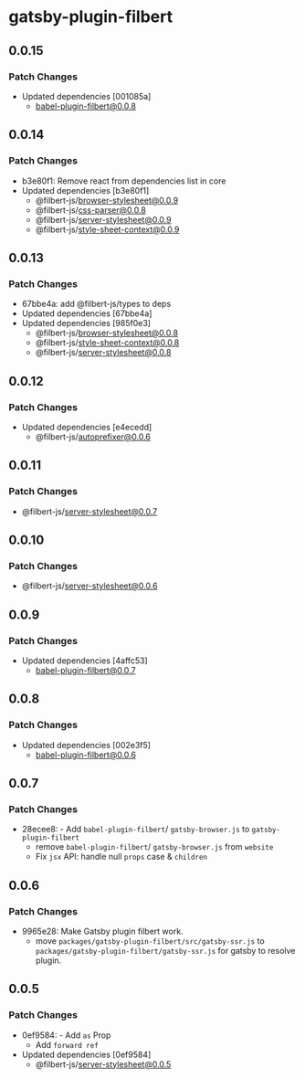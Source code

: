 # gatsby-plugin-filbert

## 0.0.15

### Patch Changes

- Updated dependencies [001085a]
  - babel-plugin-filbert@0.0.8

## 0.0.14

### Patch Changes

- b3e80f1: Remove react from dependencies list in core
- Updated dependencies [b3e80f1]
  - @filbert-js/browser-stylesheet@0.0.9
  - @filbert-js/css-parser@0.0.8
  - @filbert-js/server-stylesheet@0.0.9
  - @filbert-js/style-sheet-context@0.0.9

## 0.0.13

### Patch Changes

- 67bbe4a: add @filbert-js/types to deps
- Updated dependencies [67bbe4a]
- Updated dependencies [985f0e3]
  - @filbert-js/browser-stylesheet@0.0.8
  - @filbert-js/style-sheet-context@0.0.8
  - @filbert-js/server-stylesheet@0.0.8

## 0.0.12

### Patch Changes

- Updated dependencies [e4ecedd]
  - @filbert-js/autoprefixer@0.0.6

## 0.0.11

### Patch Changes

- @filbert-js/server-stylesheet@0.0.7

## 0.0.10

### Patch Changes

- @filbert-js/server-stylesheet@0.0.6

## 0.0.9

### Patch Changes

- Updated dependencies [4affc53]
  - babel-plugin-filbert@0.0.7

## 0.0.8

### Patch Changes

- Updated dependencies [002e3f5]
  - babel-plugin-filbert@0.0.6

## 0.0.7

### Patch Changes

- 28ecee8: - Add `babel-plugin-filbert`/ `gatsby-browser.js` to `gatsby-plugin-filbert`
  - remove `babel-plugin-filbert`/ `gatsby-browser.js` from `website`
  - Fix `jsx` API: handle null `props` case & `children`

## 0.0.6

### Patch Changes

- 9965e28: Make Gatsby plugin filbert work.
  - move `packages/gatsby-plugin-filbert/src/gatsby-ssr.js` to `packages/gatsby-plugin-filbert/gatsby-ssr.js` for gatsby to resolve plugin.

## 0.0.5

### Patch Changes

- 0ef9584: - Add `as` Prop
  - Add `forward ref`
- Updated dependencies [0ef9584]
  - @filbert-js/server-stylesheet@0.0.5
